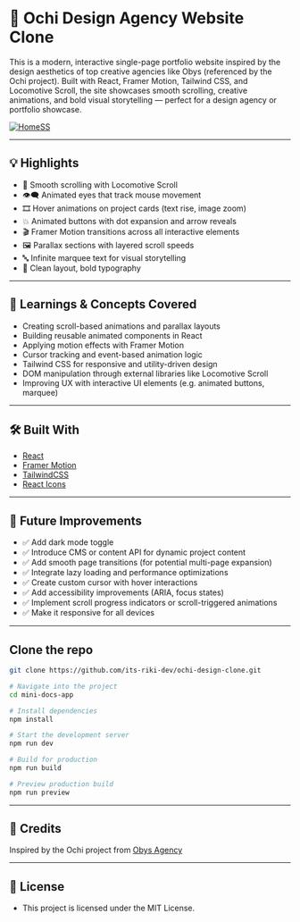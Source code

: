 # 🎨 Ochi Design Agency Website Clone

This is a modern, interactive single-page portfolio website inspired by the design aesthetics of top creative agencies like Obys (referenced by the Ochi project). Built with React, Framer Motion, Tailwind CSS, and Locomotive Scroll, the site showcases smooth scrolling, creative animations, and bold visual storytelling — perfect for a design agency or portfolio showcase.

[![HomeSS](https://raw.githubusercontent.com/its-riki-dev/ochi-design-clone/main/README-assets/heropage.png)](https://its-riki-dev.github.io/ochi-design-clone/)

---

## 💡 Highlights

- 🎯 Smooth scrolling with Locomotive Scroll
- 👁️‍🗨️ Animated eyes that track mouse movement
- 🎞️ Hover animations on project cards (text rise, image zoom)
- 💥 Animated buttons with dot expansion and arrow reveals
- 🎬 Framer Motion transitions across all interactive elements
- 🖼️ Parallax sections with layered scroll speeds
- 🔤 Infinite marquee text for visual storytelling
- 🧼 Clean layout, bold typography

---

## 🧠 Learnings & Concepts Covered

- Creating scroll-based animations and parallax layouts
- Building reusable animated components in React
- Applying motion effects with Framer Motion
- Cursor tracking and event-based animation logic
- Tailwind CSS for responsive and utility-driven design
- DOM manipulation through external libraries like Locomotive Scroll
- Improving UX with interactive UI elements (e.g. animated buttons, marquee)
---

## 🛠️ Built With

- [React](https://reactjs.org/)
- [Framer Motion](https://motion.dev/)
- [TailwindCSS](https://tailwindcss.com/)
- [React Icons](https://react-icons.github.io/react-icons/)

---

## 📌 Future Improvements

- ✅ Add dark mode toggle
- ✅ Introduce CMS or content API for dynamic project content
- ✅ Add smooth page transitions (for potential multi-page expansion)
- ✅ Integrate lazy loading and performance optimizations
- ✅ Create custom cursor with hover interactions
- ✅ Add accessibility improvements (ARIA, focus states)
- ✅ Implement scroll progress indicators or scroll-triggered animations
- ✅ Make it responsive for all devices

---

## Clone the repo

```bash
git clone https://github.com/its-riki-dev/ochi-design-clone.git

# Navigate into the project
cd mini-docs-app

# Install dependencies
npm install

# Start the development server
npm run dev

# Build for production
npm run build

# Preview production build
npm run preview
```

---

## 🙌 Credits

Inspired by the Ochi project from [Obys Agency](https://obys.agency/)

---

## 📄 License

- This project is licensed under the MIT License.
